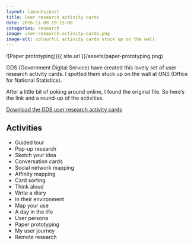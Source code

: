 ```yaml
---
layout: layouts/post   
title: User research activity cards
date: 2016-11-09 19:15:00  
categories: research
image: user-research-activity-cards.png
image-alt: colourful activity cards stuck up on the wall
---
```


![Paper prototyping]({{ site.url }}/assets/paper-prototyping.png)

GDS (Government Digital Service) have created this lovely set of user research activity cards. I spotted them stuck up on the wall at ONS (Office for National Statistics).

After a little bit of poking around online, I found the original file. So here’s the link and a round-up of the activities.

[Download the GDS user research activity cards](https://github.com/alphagov/govdesign/blob/master/Cards_User_Research_Activities.pdf)

## Activities

- Guided tour
- Pop-up research
- Sketch your idea
- Conversation cards
- Social network mapping
- Affinity mapping
- Card sorting
- Think aloud
- Write a diary
- In their environment
- Map your use
- A day in the life
- User persona
- Paper prototyping
- My user journey
- Remote research
